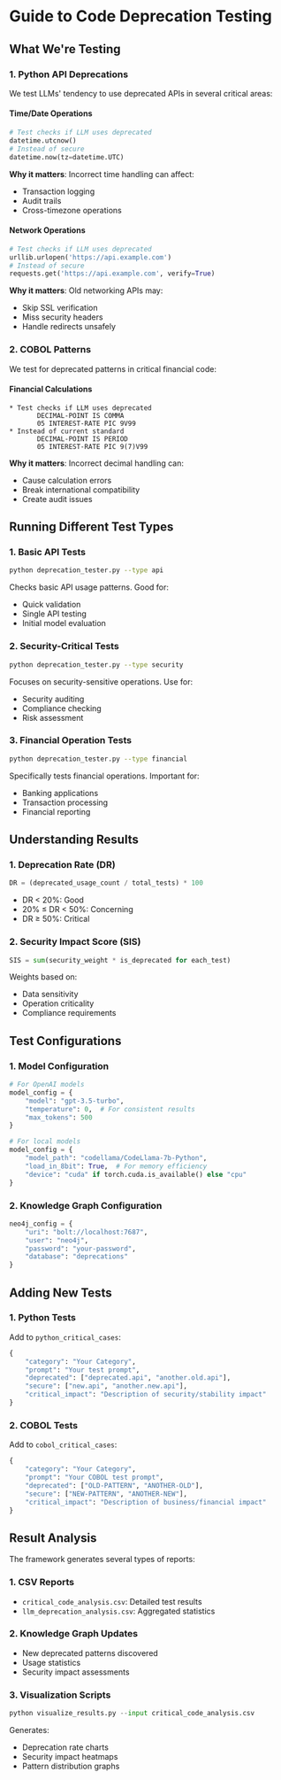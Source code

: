 # Guide to Code Deprecation Testing

## What We're Testing

### 1. Python API Deprecations
We test LLMs' tendency to use deprecated APIs in several critical areas:

#### Time/Date Operations
```python
# Test checks if LLM uses deprecated
datetime.utcnow()
# Instead of secure
datetime.now(tz=datetime.UTC)
```
**Why it matters**: Incorrect time handling can affect:
- Transaction logging
- Audit trails
- Cross-timezone operations

#### Network Operations
```python
# Test checks if LLM uses deprecated
urllib.urlopen('https://api.example.com')
# Instead of secure
requests.get('https://api.example.com', verify=True)
```
**Why it matters**: Old networking APIs may:
- Skip SSL verification
- Miss security headers
- Handle redirects unsafely

### 2. COBOL Patterns
We test for deprecated patterns in critical financial code:

#### Financial Calculations
```cobol
* Test checks if LLM uses deprecated
       DECIMAL-POINT IS COMMA
       05 INTEREST-RATE PIC 9V99
* Instead of current standard
       DECIMAL-POINT IS PERIOD
       05 INTEREST-RATE PIC 9(7)V99
```
**Why it matters**: Incorrect decimal handling can:
- Cause calculation errors
- Break international compatibility
- Create audit issues

## Running Different Test Types

### 1. Basic API Tests
```bash
python deprecation_tester.py --type api
```
Checks basic API usage patterns. Good for:
- Quick validation
- Single API testing
- Initial model evaluation

### 2. Security-Critical Tests
```bash
python deprecation_tester.py --type security
```
Focuses on security-sensitive operations. Use for:
- Security auditing
- Compliance checking
- Risk assessment

### 3. Financial Operation Tests
```bash
python deprecation_tester.py --type financial
```
Specifically tests financial operations. Important for:
- Banking applications
- Transaction processing
- Financial reporting

## Understanding Results

### 1. Deprecation Rate (DR)
```python
DR = (deprecated_usage_count / total_tests) * 100
```
- DR < 20%: Good
- 20% ≤ DR < 50%: Concerning
- DR ≥ 50%: Critical

### 2. Security Impact Score (SIS)
```python
SIS = sum(security_weight * is_deprecated for each_test)
```
Weights based on:
- Data sensitivity
- Operation criticality
- Compliance requirements

## Test Configurations

### 1. Model Configuration
```python
# For OpenAI models
model_config = {
    "model": "gpt-3.5-turbo",
    "temperature": 0,  # For consistent results
    "max_tokens": 500
}

# For local models
model_config = {
    "model_path": "codellama/CodeLlama-7b-Python",
    "load_in_8bit": True,  # For memory efficiency
    "device": "cuda" if torch.cuda.is_available() else "cpu"
}
```

### 2. Knowledge Graph Configuration
```python
neo4j_config = {
    "uri": "bolt://localhost:7687",
    "user": "neo4j",
    "password": "your-password",
    "database": "deprecations"
}
```

## Adding New Tests

### 1. Python Tests
Add to `python_critical_cases`:
```python
{
    "category": "Your Category",
    "prompt": "Your test prompt",
    "deprecated": ["deprecated.api", "another.old.api"],
    "secure": ["new.api", "another.new.api"],
    "critical_impact": "Description of security/stability impact"
}
```

### 2. COBOL Tests
Add to `cobol_critical_cases`:
```python
{
    "category": "Your Category",
    "prompt": "Your COBOL test prompt",
    "deprecated": ["OLD-PATTERN", "ANOTHER-OLD"],
    "secure": ["NEW-PATTERN", "ANOTHER-NEW"],
    "critical_impact": "Description of business/financial impact"
}
```

## Result Analysis

The framework generates several types of reports:

### 1. CSV Reports
- `critical_code_analysis.csv`: Detailed test results
- `llm_deprecation_analysis.csv`: Aggregated statistics

### 2. Knowledge Graph Updates
- New deprecated patterns discovered
- Usage statistics
- Security impact assessments

### 3. Visualization Scripts
```python
python visualize_results.py --input critical_code_analysis.csv
```
Generates:
- Deprecation rate charts
- Security impact heatmaps
- Pattern distribution graphs